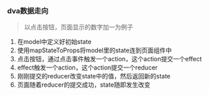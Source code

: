 ### dva数据走向

> 以点击按钮，页面显示的数字加一为例子



1. 在model中定义好初始state
2. 使用mapStateToProps将model里的state连到页面组件中
3. 点击按钮，通过点击事件触发一个action，这个action提交一个effect
4. effect触发一个action，这个action提交一个reducer
5. 刚刚提交的reducer改变state中的值，然后返回新的state
6. 页面随着reducer的提交成功，state随即发生改变

